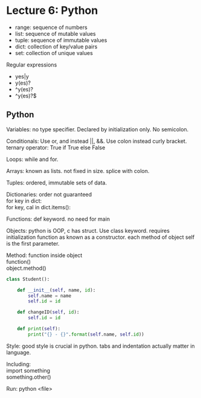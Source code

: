 # Lecture 6: Python

* range: sequence of numbers
* list: sequence of mutable values
* tuple: sequence of immutable values
* dict: collection of key/value pairs
* set: collection of unique values

Regular expressions

* yes\|y
* y\(es\)?
* ^y\(es\)?
* ^y\(es\)?$

## Python

Variables: no type specifier. Declared by initialization only.  No semicolon.

Conditionals: Use or, and instead \|\|, &&. Use colon instead curly bracket.  
ternary operator: True if True else False

Loops: while and for.

Arrays: known as lists. not fixed in size. splice with colon.

Tuples: ordered, immutable sets of data.

Dictionaries: order not guaranteed  
for key in dict:  
for key, cal in dict.items\(\):

Functions: def keyword. no need for main

Objects: python is OOP, c has struct. Use class keyword. requires initialization function as known as a constructor. each method of object self is the first parameter.

Method: function inside object  
function\(\)  
object.method\(\)

```python
class Student():

    def __init__(self, name, id):
        self.name = name
        self.id = id

    def changeID(self, id):
        self.id = id

    def print(self):
        print("{} - {}".format(self.name, self.id))  

```

Style: good style is crucial in python. tabs and indentation actually matter in language.

Including:  
import something  
something.other\(\)

Run: python &lt;file&gt;













